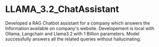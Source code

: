 # LLAMA_3.2_ChatAssistant
Developed a RAG Chatbot assistant for a company which answers the Information available on company's website. 
Developement is local with Ollama, Langchain and Llama3.2 with 1 Billion parameters. Model successfully answers all the related queries without hallucinating.
